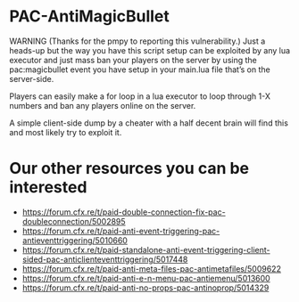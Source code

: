 # PAC-AntiMagicBullet


WARNING (Thanks for the pmpy to reporting this vulnerability.)
Just a heads-up but the way you have this script setup can be exploited by any lua executor and just mass ban your players on the server by using the pac:magicbullet event you have setup in your main.lua file that’s on the server-side.

Players can easily make a for loop in a lua executor to loop through 1-X numbers and ban any players online on the server.

A simple client-side dump by a cheater with a half decent brain will find this and most likely try to exploit it.

# Our other resources you can be interested

* https://forum.cfx.re/t/paid-double-connection-fix-pac-doubleconnection/5002895
* https://forum.cfx.re/t/paid-anti-event-triggering-pac-antieventtriggering/5010660
* https://forum.cfx.re/t/paid-standalone-anti-event-triggering-client-sided-pac-anticlienteventtriggering/5017448
* https://forum.cfx.re/t/paid-anti-meta-files-pac-antimetafiles/5009622
* https://forum.cfx.re/t/paid-anti-e-n-menu-pac-antiemenu/5013600
* https://forum.cfx.re/t/paid-anti-no-props-pac-antinoprop/5014329
